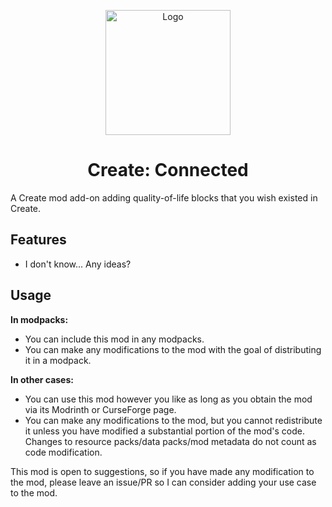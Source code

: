 <p align="center"><img src="https://raw.githubusercontent.com/hlysine/create_connected/main/src/main/resources/create_connected_icon.png" alt="Logo" width="200"></p>

<h1 align="center">Create: Connected</h1>

[//]: # (<p align="center">)

[//]: # (    <a href="https://www.curseforge.com/minecraft/mc-mods/create-connected/files"><img src="https://cf.way2muchnoise.eu/versions/936020_all.svg"></a>)

[//]: # (    <a href="https://modrinth.com/mod/create-connected/"><img src="https://img.shields.io/modrinth/dt/wPQ6GgFE?style=flat&label=Modrinth"></a>)

[//]: # (    <a href="https://www.curseforge.com/minecraft/mc-mods/create-connected"><img src="https://img.shields.io/curseforge/dt/936020?style=flat&label=CurseForge"></a>)

[//]: # (</p>)

A Create mod add-on adding quality-of-life blocks that you wish existed in Create.

## Features

- I don't know... Any ideas?

[//]: # (## Download)

[//]: # ()
[//]: # (Find this mod on [**Modrinth**]&#40;https://modrinth.com/mod/create-connected&#41; or [**CurseForge**]&#40;https://legacy.curseforge.com/minecraft/mc-mods/create-connected&#41;.)

## Usage

**In modpacks:**

- You can include this mod in any modpacks.
- You can make any modifications to the mod with the goal of distributing it in a modpack.

**In other cases:**

- You can use this mod however you like as long as you obtain the mod via its Modrinth or CurseForge page.
- You can make any modifications to the mod, but you cannot redistribute it unless you have modified a substantial portion of the mod's code. Changes to resource packs/data packs/mod metadata do not count as code modification.

This mod is open to suggestions, so if you have made any modification to the mod, please leave an issue/PR so I can consider adding your use case to the mod.
